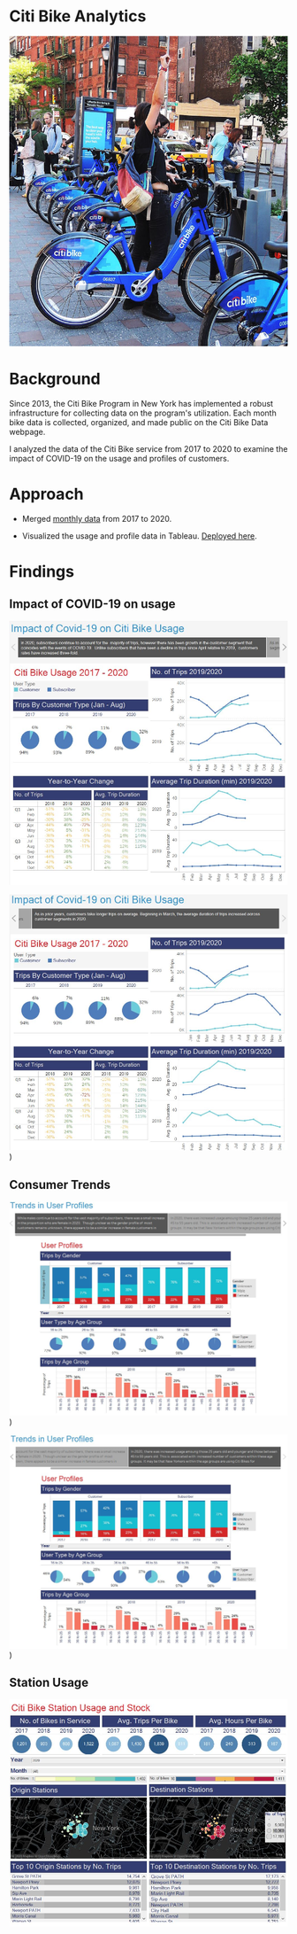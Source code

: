 # Citi Bike Analytics

![intro](Images/citi-bike-station-bikes.jpg)

# Background

Since 2013, the Citi Bike Program in New York has implemented a robust infrastructure for collecting data on the program's utilization. Each month bike data is collected, organized, and made public on the Citi Bike Data webpage.

I analyzed the data of the Citi Bike service from 2017 to 2020 to examine the impact of COVID-19 on the usage and profiles of customers.

# Approach

* Merged [monthly data](https://www.citibikenyc.com/system-data) from 2017 to 2020. 

* Visualized the usage and profile data in Tableau. [Deployed here](https://public.tableau.com/profile/megan.mcglashan#!/vizhome/CitiBikeAnalysis_16029550768170/Covid-19ImpactonUsage).

# Findings 

## Impact of COVID-19 on usage


![COVID-19 Impact](Images/Story_1_Slide_1.JPG)


![COVID-19 Impact](Images/Story_1_slide_2.JPG)
)

## Consumer Trends

![Profiles](Images/Story_2_Slide_1.JPG)
)


![Profiles](Images/Story_2_Slide_2.JPG)
)

## Station Usage

![Station Maps](Images/Station_dashboard.JPG)
